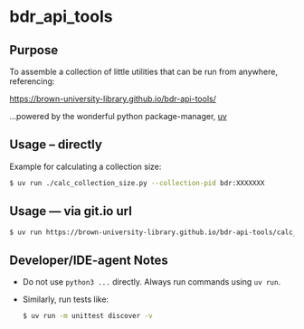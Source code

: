 # bdr_api_tools


## Purpose

To assemble a collection of little utilities that can be run from anywhere, referencing:

<https://brown-university-library.github.io/bdr-api-tools/>

...powered by the wonderful python package-manager, [uv](https://docs.astral.sh/uv/)


## Usage – directly

Example for calculating a collection size:
```bash
$ uv run ./calc_collection_size.py --collection-pid bdr:XXXXXXX
```

## Usage — via git.io url
```bash
$ uv run https://brown-university-library.github.io/bdr-api-tools/calc_collection_size.py --collection-pid bdr:XXXXXXX
```


## Developer/IDE-agent Notes

- Do not use `python3 ...` directly. Always run commands using `uv run`.

- Similarly, run tests like:
    ```bash
    $ uv run -m unittest discover -v
    ```

